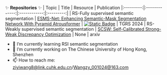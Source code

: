 

✨ **Repositories** ✨
|   Topic   |     Title     |    Resource  | Publication
|:---------:|:-------------:|:------------:|:---------:|
| RS-Fully supervised semantic segmentation  |   [ESMS-Net: Enhancing Semantic-Mask Segmentation Network With Pyramid Atrousformer](https://github.com/Wzysaber/ESMS-Net) | [![Static Badge](https://img.shields.io/badge/PDF-Download-blue])](https://ieeexplore.ieee.org/document/10764775) | TGRS 2024
| RS-Weakly supervised semantic segmentation  |   [SCSW: Self-Calibrated Strong-Weak Discrepancy Optimization](https://github.com/Wzysaber/SCSW) | None | arxiv 

- 🌱 I’m currently learning RSI semantic segmentation
- 🔭 I’m currently working on The Chinese University of Hong Kong, Shenzhen
- 📫 How to reach me: ziyiwang8@link.cuhk.edu.cn/Wangzy_001024@163.com
<!--
**XY-boy/XY-boy** is a ✨ _special_ ✨ repository because its `README.md` (this file) appears on your GitHub profile.

Here are some ideas to get you started:

- 🔭 I’m currently working on ...
- 🌱 I’m currently learning HSI Clustering
- 👯 I’m looking to collaborate on ...
- 🤔 I’m looking for help with ...
- 💬 Ask me about ...
- 📫 How to reach me: ...
- 😄 Pronouns: ...
- ⚡ Fun fact: ...
-->
